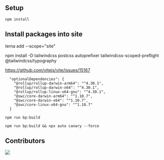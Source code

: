## Setup

`npm install`

## Install packages into site

lerna add <package-name> --scope="site"

npm install -D tailwindcss postcss autoprefixer tailwindcss-scoped-preflight @tailwindcss/typography

https://github.com/vitejs/vite/issues/15167

```
  "optionalDependencies": {
    "@rollup/rollup-darwin-arm64": "^4.30.1",
    "@rollup/rollup-darwin-x64": "^4.30.1",
    "@rollup/rollup-linux-x64-gnu": "^4.30.1",
    "@swc/core-darwin-arm64": "^1.10.7",
    "@swc/core-darwin-x64": "^1.10.7",
    "@swc/core-linux-x64-gnu": "^1.10.7"
  }
```

```
npm run bp:build
```

```
npm run bp:build && npx auto canary --force
```


## Contributors

<a href="https://github.com/locospec/ui/graphs/contributors">
  <img src="https://contrib.rocks/image?repo=locospec/ui" />
</a>

